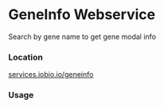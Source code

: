 # GeneInfo Webservice
Search by gene name to get gene modal info

### Location
[services.iobio.io/geneinfo](http://services.iobio.io/geneinfo)

### Usage
